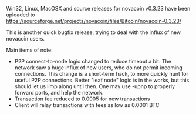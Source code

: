 Win32, Linux, MacOSX and source releases for novacoin v0.3.23 have been uploaded to
https://sourceforge.net/projects/novacoin/files/Bitcoin/novacoin-0.3.23/

This is another quick bugfix release, trying to deal with the influx of new novacoin users.

Main items of note:

* P2P connect-to-node logic changed to reduce timeout a bit.  The network saw a huge influx of new users, who do not permit incoming connections.  This change is a short-term hack, to more quickly hunt for useful P2P connections.  Better "leaf node" logic is in the works, but this should let us limp along until then.  One may use -upnp to properly forward ports, and help the network.
* Transaction fee reduced to 0.0005 for new transactions
* Client will relay transactions with fees as low as 0.0001 BTC
